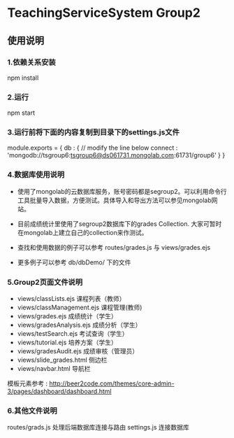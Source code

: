 # TeachingServiceSystem Group2
## 使用说明

### 1.依赖关系安装
 npm install

### 2.运行
 npm start

### 3.运行前将下面的内容复制到目录下的settings.js文件

  module.exports = {
    db : {
      // modify the line below
      connect : 'mongodb://tsgroup6:tsgroup6@ds061731.mongolab.com:61731/group6'
    }
  }

### 4.数据库使用说明    

* 使用了mongolab的云数据库服务，账号密码都是segroup2。可以利用命令行工具批量导入数据，方便测试。具体导入和导出方法可以参见mongolab网站。

* 目前成绩统计里使用了segroup2数据库下的grades Collection. 大家可暂时在mongolab上建立自己的collection来作测试。

* 查找和使用数据的例子可以参考 routes/grades.js 与 views/grades.ejs
* 更多例子可以参考 db/dbDemo/ 下的文件

### 5.Group2页面文件说明

  * views/classLists.ejs  课程列表（教师）
  * views/classManagement.ejs  课程管理(教师)
  * views/grades.ejs  成绩统计（学生）
  * views/gradesAnalysis.ejs  成绩分析（学生）
  * views/testSearch.ejs  考试查询（学生）
  * views/tutorial.ejs  培养方案（学生）
  * views/gradesAudit.ejs  成绩审核（管理员）
  * views/slide_grades.html  侧边栏
  * views/navbar.html  导航栏

  模板元素参考 : http://beer2code.com/themes/core-admin-3/pages/dashboard/dashboard.html

### 6.其他文件说明

routes/grads.js  处理后端数据库连接与路由
settings.js 连接数据库
